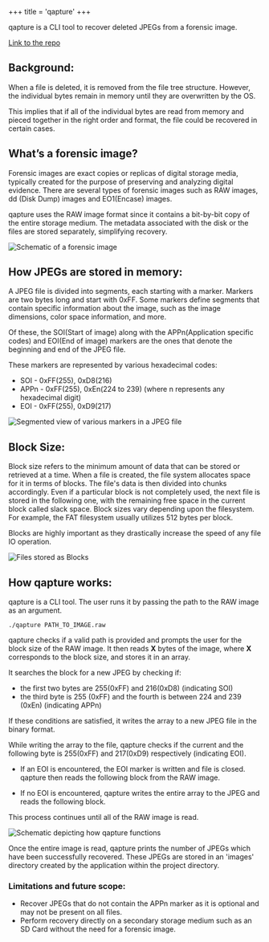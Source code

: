 +++
title = 'qapture'
+++

qapture is a CLI tool to recover deleted JPEGs from a forensic image.

[Link to the repo](https://github.com/anirudhsudhir/qapture)

## Background:
When a file is deleted, it is removed from the file tree structure. However, the individual bytes remain in memory until they are overwritten by the OS.

This implies that if all of the individual bytes are read from memory and pieced together in the right order and format, the file could be recovered in certain cases.

## What’s a forensic image?
Forensic images are exact copies or replicas of digital storage media, typically created for the purpose of preserving and analyzing digital evidence. There are several types of forensic images such as RAW images, dd (Disk Dump) images and EO1(Encase) images. 

qapture uses the RAW image format since it contains a bit-by-bit copy of the entire storage medium. The metadata associated with the disk or the files are stored separately, simplifying recovery.

![Schematic of a forensic image](/images/projects/qapture_ForensicImage.png)

## How JPEGs are stored in memory:

A JPEG file is divided into segments, each starting with a marker. Markers are two bytes long and start with 0xFF. Some markers define segments that contain specific information about the image, such as the image dimensions, color space information, and more.

Of these, the SOI(Start of image) along with the APPn(Application specific codes) and EOI(End of image) markers are the ones that denote the beginning and end of the JPEG file.

These markers are represented by various hexadecimal codes:
- SOI - 0xFF(255), 0xD8(216)
- APPn - 0xFF(255), 0xEn(224 to 239) (where n represents any hexadecimal digit)
- EOI - 0xFF(255), 0xD9(217)

![Segmented view of various markers in a JPEG file](/images/projects/qapture_SegmentedMarkers.png)

## Block Size:

Block size refers to the minimum amount of data that can be stored or retrieved at a time. When a file is created, the file system allocates space for it in terms of blocks. The file's data is then divided into chunks accordingly. Even if a particular block is not completely used, the next file is stored in the following one, with the remaining free space in the current block called slack space. Block sizes vary depending upon the filesystem. For example, the FAT filesystem usually utilizes 512 bytes per block.

Blocks are highly important as they drastically increase the speed of any file IO operation.

![Files stored as Blocks](/images/projects/qapture_BlocksFS.png)

## How qapture works:
qapture is a CLI tool.
The user runs it by passing the path to the RAW image as an argument.
```
./qapture PATH_TO_IMAGE.raw
```
qapture checks if a valid path is provided and prompts the user for the block size of the RAW image. It then reads **X** bytes of the image, where **X** corresponds to the block size, and stores it in an array. 

It searches the block for a new JPEG by checking if:
- the first two bytes are 255(0xFF) and 216(0xD8) (indicating SOI) 
- the third byte is 255 (0xFF) and the fourth is between 224 and 239 (0xEn) (indicating APPn)

If these conditions are satisfied, it writes the array to a new JPEG file in the binary format.

While writing the array to the file, qapture checks if the current and the following byte is 255(0xFF) and 217(0xD9) respectively (indicating EOI). 

- If an EOI is encountered, the EOI marker is written and file is closed.
qapture then reads the following block from the RAW image. 

- If no EOI is encountered, qapture writes the entire array to the JPEG and reads the following block.

This process continues until all of the RAW image is read.

![Schematic depicting how qapture functions](/images/projects/qapture_Working.png)

Once the entire image is read, qapture prints the number of JPEGs which have been successfully recovered.
These JPEGs are stored in an 'images' directory created by the application within the project directory.

### Limitations and future scope:
- Recover JPEGs that do not contain the APPn marker as it is optional and may not be present on all files.
- Perform recovery directly on a secondary storage medium such as an SD Card without the need for a forensic image.